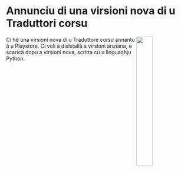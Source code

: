 # Annunciu di una virsioni nova di u Traduttori corsu

<img align="right" width="30%" src="/images/screenshot1.jpg">
Ci hè una virsioni nova di u Traduttore corsu annantu à u Playstore. Ci voli à disistallà a virsioni anziana, è scaricà dopu a virsioni nova, scritta cù u linguaghju Python.

